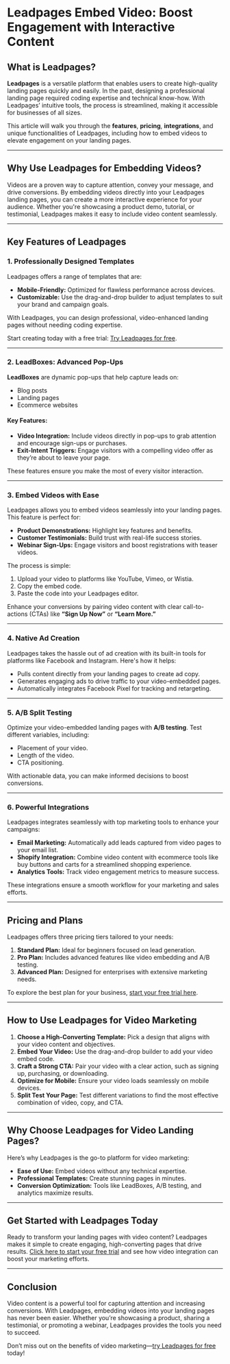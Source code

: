 # Leadpages Embed Video: Boost Engagement with Interactive Content

## **What is Leadpages?**

**Leadpages** is a versatile platform that enables users to create high-quality landing pages quickly and easily. In the past, designing a professional landing page required coding expertise and technical know-how. With Leadpages’ intuitive tools, the process is streamlined, making it accessible for businesses of all sizes.

This article will walk you through the **features**, **pricing**, **integrations**, and unique functionalities of Leadpages, including how to embed videos to elevate engagement on your landing pages.

---

## **Why Use Leadpages for Embedding Videos?**

Videos are a proven way to capture attention, convey your message, and drive conversions. By embedding videos directly into your Leadpages landing pages, you can create a more interactive experience for your audience. Whether you're showcasing a product demo, tutorial, or testimonial, Leadpages makes it easy to include video content seamlessly.

---

## **Key Features of Leadpages**

### **1. Professionally Designed Templates**
Leadpages offers a range of templates that are:
- **Mobile-Friendly:** Optimized for flawless performance across devices.
- **Customizable:** Use the drag-and-drop builder to adjust templates to suit your brand and campaign goals.

With Leadpages, you can design professional, video-enhanced landing pages without needing coding expertise.

Start creating today with a free trial: [Try Leadpages for free](https://bit.ly/LEadPages).

---

### **2. LeadBoxes: Advanced Pop-Ups**
**LeadBoxes** are dynamic pop-ups that help capture leads on:
- Blog posts
- Landing pages
- Ecommerce websites

#### Key Features:
- **Video Integration:** Include videos directly in pop-ups to grab attention and encourage sign-ups or purchases.
- **Exit-Intent Triggers:** Engage visitors with a compelling video offer as they’re about to leave your page.

These features ensure you make the most of every visitor interaction.

---

### **3. Embed Videos with Ease**
Leadpages allows you to embed videos seamlessly into your landing pages. This feature is perfect for:
- **Product Demonstrations:** Highlight key features and benefits.
- **Customer Testimonials:** Build trust with real-life success stories.
- **Webinar Sign-Ups:** Engage visitors and boost registrations with teaser videos.

The process is simple:
1. Upload your video to platforms like YouTube, Vimeo, or Wistia.
2. Copy the embed code.
3. Paste the code into your Leadpages editor.

Enhance your conversions by pairing video content with clear call-to-actions (CTAs) like **“Sign Up Now”** or **“Learn More.”**

---

### **4. Native Ad Creation**
Leadpages takes the hassle out of ad creation with its built-in tools for platforms like Facebook and Instagram. Here's how it helps:
- Pulls content directly from your landing pages to create ad copy.
- Generates engaging ads to drive traffic to your video-embedded pages.
- Automatically integrates Facebook Pixel for tracking and retargeting.

---

### **5. A/B Split Testing**
Optimize your video-embedded landing pages with **A/B testing**. Test different variables, including:
- Placement of your video.
- Length of the video.
- CTA positioning.

With actionable data, you can make informed decisions to boost conversions.

---

### **6. Powerful Integrations**
Leadpages integrates seamlessly with top marketing tools to enhance your campaigns:
- **Email Marketing:** Automatically add leads captured from video pages to your email list.
- **Shopify Integration:** Combine video content with ecommerce tools like buy buttons and carts for a streamlined shopping experience.
- **Analytics Tools:** Track video engagement metrics to measure success.

These integrations ensure a smooth workflow for your marketing and sales efforts.

---

## **Pricing and Plans**

Leadpages offers three pricing tiers tailored to your needs:
1. **Standard Plan:** Ideal for beginners focused on lead generation.
2. **Pro Plan:** Includes advanced features like video embedding and A/B testing.
3. **Advanced Plan:** Designed for enterprises with extensive marketing needs.

To explore the best plan for your business, [start your free trial here](https://bit.ly/LEadPages).

---

## **How to Use Leadpages for Video Marketing**

1. **Choose a High-Converting Template:** Pick a design that aligns with your video content and objectives.
2. **Embed Your Video:** Use the drag-and-drop builder to add your video embed code.
3. **Craft a Strong CTA:** Pair your video with a clear action, such as signing up, purchasing, or downloading.
4. **Optimize for Mobile:** Ensure your video loads seamlessly on mobile devices.
5. **Split Test Your Page:** Test different variations to find the most effective combination of video, copy, and CTA.

---

## **Why Choose Leadpages for Video Landing Pages?**

Here’s why Leadpages is the go-to platform for video marketing:
- **Ease of Use:** Embed videos without any technical expertise.
- **Professional Templates:** Create stunning pages in minutes.
- **Conversion Optimization:** Tools like LeadBoxes, A/B testing, and analytics maximize results.

---

## **Get Started with Leadpages Today**

Ready to transform your landing pages with video content? Leadpages makes it simple to create engaging, high-converting pages that drive results. [Click here to start your free trial](https://bit.ly/LEadPages) and see how video integration can boost your marketing efforts.

---

## **Conclusion**

Video content is a powerful tool for capturing attention and increasing conversions. With Leadpages, embedding videos into your landing pages has never been easier. Whether you’re showcasing a product, sharing a testimonial, or promoting a webinar, Leadpages provides the tools you need to succeed.

Don’t miss out on the benefits of video marketing—[try Leadpages for free](https://bit.ly/LEadPages) today!

